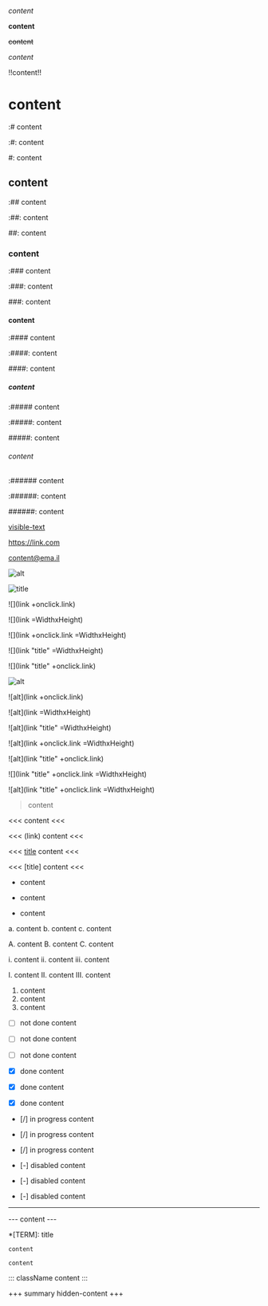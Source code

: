 *content*

**content**

~~content~~

_content_

!!content!!

# content

:# content

:#: content

#: content

## content

:## content

:##: content

##: content

### content

:### content

:###: content

###: content

#### content

:#### content

:####: content

####: content

##### content

:##### content

:#####: content

#####: content

###### content


:###### content

:######: content

######: content

[visible-text](link)

https://link.com

content@ema.il

![alt](link)

![](link "title")

![](link +onclick.link)

![](link =WidthxHeight)

![](link +onclick.link =WidthxHeight)

![](link "title" =WidthxHeight)

![](link "title" +onclick.link)

![alt](link "title")

![alt](link +onclick.link)

![alt](link =WidthxHeight)

![alt](link "title" =WidthxHeight)

![alt](link +onclick.link =WidthxHeight)

![alt](link "title" +onclick.link)

![](link "title" +onclick.link =WidthxHeight)

![alt](link "title" +onclick.link =WidthxHeight)

> content

<<<
content
<<<

<<< (link)
content
<<<

<<< [title](link)
content
<<<

<<< [title]
content
<<<

- content

* content

+ content


a. content
b. content
c. content

A. content
B. content
C. content

i. content
ii. content
iii. content

I. content
II. content
III. content

1. content
2. content
3. content

- [ ] not done content

* [ ] not done content

+ [ ] not done content

- [x] done content

* [x] done content

+ [x] done content

- [/] in progress content

* [/] in progress content

+ [/] in progress content

- [-] disabled content

* [-] disabled content

+ [-] disabled content

---

--- content ---

*[TERM]: title

`content`	

```
content
```
 
::: className
content
:::

+++ summary
hidden-content
+++
